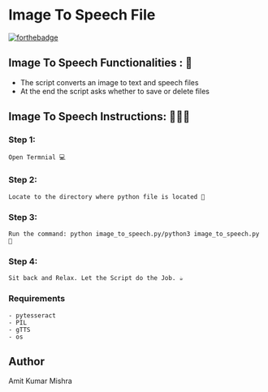 # <b>Image To Speech File</b>

[![forthebadge](https://forthebadge.com/images/badges/made-with-python.svg)](https://forthebadge.com)

## Image To Speech Functionalities : 🚀

- The script converts an image to text and speech files
- At the end the script asks whether to save or delete files 

## Image To Speech Instructions: 👨🏻‍💻

### Step 1:

    Open Termnial 💻

### Step 2:

    Locate to the directory where python file is located 📂

### Step 3:

    Run the command: python image_to_speech.py/python3 image_to_speech.py 🧐

### Step 4:

    Sit back and Relax. Let the Script do the Job. ☕

### Requirements

    - pytesseract
    - PIL
    - gTTS
    - os
    
## Author
   
   Amit Kumar Mishra

